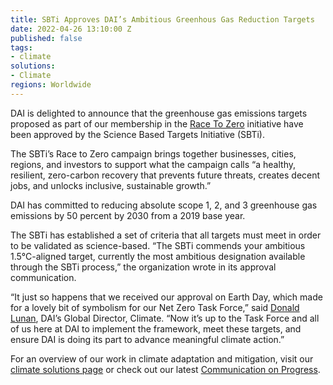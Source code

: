 ```yaml
---
title: SBTi Approves DAI’s Ambitious Greenhous Gas Reduction Targets
date: 2022-04-26 13:10:00 Z
published: false
tags:
- climate
solutions:
- Climate
regions: Worldwide
---
```


DAI is delighted to announce that the greenhouse gas emissions targets proposed as part of our membership in the [Race To Zero](https://unfccc.int/climate-action/race-to-zero-campaign#eq-2) initiative have been approved by the Science Based Targets Initiative (SBTi).

The SBTi’s Race to Zero campaign brings together businesses, cities, regions, and investors to support what the campaign calls “a healthy, resilient, zero-carbon recovery that prevents future threats, creates decent jobs, and unlocks inclusive, sustainable growth.” 

DAI has committed to reducing absolute scope 1, 2, and 3 greenhouse gas emissions by 50 percent by 2030 from a 2019 base year.

The SBTi has established a set of criteria that all targets must meet in order to be validated as science-based. “The SBTi commends your ambitious 1.5°C-aligned target, currently the most ambitious designation available through the SBTi process,” the organization wrote in its approval communication.

“It just so happens that we received our approval on Earth Day, which made for a lovely bit of symbolism for our Net Zero Task Force,” said [Donald Lunan](https://www.dai.com/who-we-are/our-team/donald-lunan), DAI’s Global Director, Climate. “Now it’s up to the Task Force and all of us here at DAI to implement the framework, meet these targets, and ensure DAI is doing its part to advance meaningful climate action.”

For an overview of our work in climate adaptation and mitigation, visit our [climate solutions page](https://www.dai.com/our-work/solutions/climate) or check out our latest [Communication on Progress](https://dai-assets.s3.amazonaws.com/ungc-final-2021.pdf).